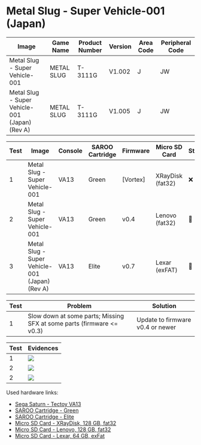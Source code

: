 # Metal Slug - Super Vehicle-001 (Japan)

| Image                                          | Game Name  | Product Number | Version | Area Code | Peripheral Code |
| ---------------------------------------------- | ---------- | -------------- | ------- | --------- | --------------- |
| Metal Slug - Super Vehicle-001                 | METAL SLUG | T-3111G        | V1.002  | J         | JW              |
| Metal Slug - Super Vehicle-001 (Japan) (Rev A) | METAL SLUG | T-3111G        | V1.005  | J         | JW              |

| Test | Image                                          | Console | SAROO Cartridge | Firmware | Micro SD Card    | Status | Time Played |
| ---- | ---------------------------------------------- | ------- | --------------- | -------- | ---------------- | ------ | ----------- |
| 1    | Metal Slug - Super Vehicle-001                 | VA13    | Green           | [Vortex] | XRayDisk (fat32) | :x:    | 23 minutes  |
| 2    | Metal Slug - Super Vehicle-001                 | VA13    | Green           | v0.4     | Lenovo (fat32)   | :100:  | 38 minutes  |
| 3    | Metal Slug - Super Vehicle-001 (Japan) (Rev A) | VA13    | Elite           | v0.7     | Lexar (exFAT)    | :100:  | 39 minutes  |

| Test | Problem                                                               | Solution                         |
| ---- | --------------------------------------------------------------------- | -------------------------------- |
| 1    | Slow down at some parts; Missing SFX at some parts (firmware <= v0.3) | Update to firmware v0.4 or newer |

| Test | Evidences                                                                                        |
| ---- | ------------------------------------------------------------------------------------------------ |
| 1    | [![](https://img.youtube.com/vi/bvS4M3aETYQ/0.jpg)](https://www.youtube.com/watch?v=bvS4M3aETYQ) |
| 2    | [![](https://img.youtube.com/vi/gFkxKXEG9Fk/0.jpg)](https://www.youtube.com/watch?v=gFkxKXEG9Fk) |
| 2    | [![](https://img.youtube.com/vi/j2uZVaTQH2I/0.jpg)](https://www.youtube.com/watch?v=j2uZVaTQH2I) |

Used hardware links:

- [Sega Saturn - Tectoy VA13](../../../../Info/Consoles/VA13/README.md)
- [SAROO Cartridge - Green](../../../../Info/Cartridges/RetroGameParadiseStore/1.32F/README.md)
- [SAROO Cartridge - Elite](../../../../Info/Cartridges/GuangzhouSanStarOnlineShop/1.6/README.md)
- [Micro SD Card - XRayDisk, 128 GB, fat32](../../../../Info/SdCards/XRayDisk/128GB/fat32/README.md)
- [Micro SD Card - Lenovo, 128 GB, fat32](../../../../Info/SdCards/Lenovo/128GB/fat32/README.md)
- [Micro SD Card - Lexar, 64 GB, exFat](../../../../Info/SdCards/Lexar/64GB/exfat/README.md)
